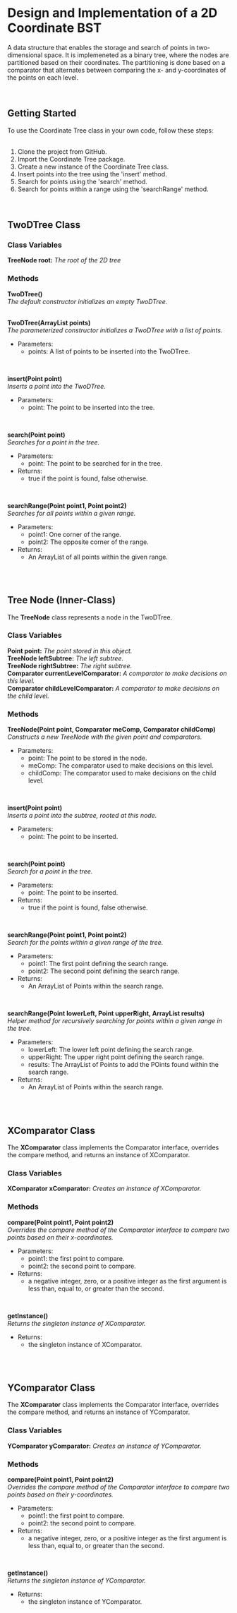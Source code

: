 <h1>Design and Implementation of a 2D Coordinate BST</h1>
 
 
 
<!-- Program Description -->
A data structure that enables the storage and search of points in two-dimensional space. It is implemeneted as a binary tree, where the nodes are partitioned based on their coordinates. The partitioning is done based on a comparator that alternates between comparing the x- and y-coordinates of the points on each level.

<br>



<!-- Getting Started -->
<h2>Getting Started</h2>
To use the Coordinate Tree class in your own code, follow these steps:
<br><br>

1. Clone the project from GitHub.
2. Import the Coordinate Tree package.
3. Create a new instance of the Coordinate Tree class.
4. Insert points into the tree using the 'insert' method.
5. Search for points using the 'search' method.
6. Search for points within a range using the 'searchRange' method.

<br>



<!-- 2D Tree Class -->
<h2>TwoDTree Class</h2>

<h3>Class Variables</h3>
<b>TreeNode root:</b> <i>The root of the 2D tree</i><br>

<h3>Methods</h3>
<b>TwoDTree()</b> <br>
<i>The default constructor initializes an empty TwoDTree.</i> <br><br>

<b>TwoDTree(ArrayList<Point> points)</b> <br>
<i>The parameterized constructor initializes a TwoDTree with a list of points.</i> <br>
 
- Parameters:
  - points: A list of points to be inserted into the TwoDTree.
 
<br>
 
<b>insert(Point point)</b> <br>
<i>Inserts a point into the TwoDTree.</i> <br>
 
- Parameters:
  - point: The point to be inserted into the tree.
 
<br>

<b>search(Point point)</b> <br>
<i>Searches for a point in the tree.</i> <br>
 
- Parameters:
  - point: The point to be searched for in the tree.
- Returns:
  - true if the point is found, false otherwise.
 
<br>
 
<b>searchRange(Point point1, Point point2)</b> <br>
<i>Searches for all points within a given range.</i> <br>
 
- Parameters:
  - point1: One corner of the range.
  - point2: The opposite corner of the range.
- Returns:
  - An ArrayList of all points within the given range.

<br><br>


<!-- Tree Node Class -->
<h2>Tree Node (Inner-Class)</h2>

The <b>TreeNode</b> class represents a node in the TwoDTree.

<h3>Class Variables</h3>
<b>Point point:</b> <i>The point stored in this object.</i> <br>
<b>TreeNode leftSubtree:</b> <i>The left subtree.</i> <br>
<b>TreeNode rightSubtree:</b> <i>The right subtree.</i> <br>
<b>Comparator<Point> currentLevelComparator:</b> <i>A comparator to make decisions on this level.</i> <br>
<b>Comparator<Point> childLevelComparator:</b> <i>A comparator to make decisions on the child level.</i> <br>

<h3>Methods</h3>
<b>TreeNode(Point point, Comparator<Point> meComp, Comparator<Point> childComp)</b> <br>
<i>Constructs a new TreeNode with the given point and comparators.</i> <br>
 
- Parameters:
  - point: The point to be stored in the node.
  - meComp: The comparator used to make decisions on this level.
  - childComp: The comparator used to make decisions on the child level.
 
 <br>
 
<b>insert(Point point)</b> <br>
 <i>Inserts a point into the subtree, rooted at this node.</i> <br>
 
- Parameters:
  - point: The point to be inserted.
 
<br>
 
<b>search(Point point)</b> <br>
<i>Search for a point in the tree.</i> <br>

- Parameters:
  - point: The point to be inserted.
- Returns:
  - true if the point is found, false otherwise.
 
<br>
 
<b>searchRange(Point point1, Point point2)</b> <br>
<i>Search for the points within a given range of the tree.</i> <br>

- Parameters:
  - point1: The first point defining the search range.
  - point2: The second point defining the search range.
- Returns:
  - An ArrayList of Points within the search range.
 
<br>
 
<b>searchRange(Point lowerLeft, Point upperRight, ArrayList<Point> results)</b> <br>
<i>Helper method for recursively searching for points within a given range in the tree.</i> <br>
 
- Parameters:
  - lowerLeft: The lower left point defining the search range.
  - upperRight: The upper right point defining the search range.
  - results: The ArrayList of Points to add the POints found within the search range.
- Returns:
  - An ArrayList of Points within the search range.

<br><br>

<!-- XComparator Class -->
<h2>XComparator Class</h2>

The <b>XComparator</b> class implements the Comparator interface, overrides the compare method, and returns an instance of XComparator.
 
<h3>Class Variables</h3>
<b>XComparator xComparator:</b> <i>Creates an instance of XComparator.</i> <br>

<h3>Methods</h3>
<b>compare(Point point1, Point point2)</b> <br>
<i>Overrides the compare method of the Comparator interface to compare two points based on their x-coordinates.</i> <br>

- Parameters:
  - point1: the first point to compare.
  - point2: the second point to compare.
- Returns:
  - a negative integer, zero, or a positive integer as the first argument is less than, equal to, or greater than the second.

<br>
 
<b>getInstance()</b> <br>
<i>Returns the singleton instance of XComparator.</i> <br>
 
- Returns:
  - the singleton instance of XComparator.

<br><br>

<!-- YComparator Class -->
<h2>YComparator Class</h2>

The <b>XComparator</b> class implements the Comparator interface, overrides the compare method, and returns an instance of YComparator.
 
<h3>Class Variables</h3>
<b>YComparator yComparator:</b> <i>Creates an instance of YComparator.</i> <br>

<h3>Methods</h3>
<b>compare(Point point1, Point point2)</b> <br>
<i>Overrides the compare method of the Comparator interface to compare two points based on their y-coordinates.</i> <br>

- Parameters:
  - point1: the first point to compare.
  - point2: the second point to compare.
- Returns:
  - a negative integer, zero, or a positive integer as the first argument is less than, equal to, or greater than the second.

<br>
 
<b>getInstance()</b> <br>
<i>Returns the singleton instance of YComparator.</i> <br>
 
- Returns:
  - the singleton instance of YComparator.
